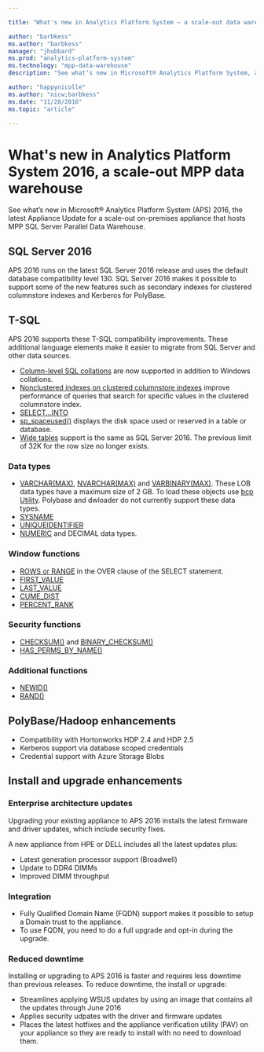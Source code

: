 ```yaml
---

title: "What's new in Analytics Platform System – a scale-out data warehouse"
author: "barbkess" 
ms.author: "barbkess"
manager: "jhubbard"	  
ms.prod: "analytics-platform-system" 
ms.technology: "mpp-data-warehouse"
description: "See what’s new in Microsoft® Analytics Platform System, a scale-out on-premises appliance that hosts MPP SQL Server Parallel Data Warehouse."

author: "happynicolle" 
ms.author: "nicw;barbkess"
ms.date: "11/28/2016"
ms.topic: "article"

---
```


# What's new in Analytics Platform System 2016, a scale-out MPP data warehouse
See what’s new in Microsoft® Analytics Platform System (APS) 2016, the latest Appliance Update for a scale-out on-premises appliance that hosts MPP SQL Server Parallel Data Warehouse. 

## SQL Server 2016

APS 2016 runs on the latest SQL Server 2016 release and uses the default database compatibility level 130.  SQL Server 2016 makes it possible to support some of the  new features such as secondary indexes for clustered columnstore indexes and Kerberos for PolyBase. 


## T-SQL
APS 2016 supports these T-SQL compatibility improvements.  These additional language elements make it easier to migrate from SQL Server and other data sources. 

- [Column-level SQL collations][] are now supported in addition to Windows collations.
- [Nonclustered indexes on clustered columnstore indexes][] improve performance of queries that search for specific values in the clustered columnstore index. 
- [SELECT...INTO][] 
- [sp_spaceused()][] displays the disk space used or reserved in a table or database.
- [Wide tables][] support is the same as SQL Server 2016. The previous limit of 32K for the row size no longer exists. 

### Data types

- [VARCHAR(MAX)][], [NVARCHAR(MAX)][] and [VARBINARY(MAX)][]. These LOB data types have a maximum size of 2 GB. To load these objects use [bcp Utility][]. Polybase and dwloader do not currently support these data types. 
- [SYSNAME][]
- [UNIQUEIDENTIFIER][]
- [NUMERIC][] and DECIMAL data types.

### Window functions

- [ROWS or RANGE][] in the OVER clause of the SELECT statement.
- [FIRST_VALUE][]
- [LAST_VALUE][]
- [CUME_DIST][]
- [PERCENT_RANK][]

### Security functions

- [CHECKSUM()][] and [BINARY_CHECKSUM()][]
- [HAS_PERMS_BY_NAME()][]

### Additional functions

- [NEWID()][]
- [RAND()][]

## PolyBase/Hadoop enhancements

- Compatibility with Hortonworks HDP 2.4 and HDP 2.5
- Kerberos support via database scoped credentials
- Credential support with Azure Storage Blobs

## Install and upgrade enhancements

### Enterprise architecture updates
Upgrading your existing appliance to APS 2016 installs the latest firmware and driver updates, which include security fixes. 

A new appliance from HPE or DELL includes all the latest updates plus:

- Latest generation processor support (Broadwell)
- Update to DDR4 DIMMs
- Improved DIMM throughput

### Integration

- Fully Qualified Domain Name (FQDN) support makes it possible to setup a Domain trust to the appliance. 
- To use FQDN, you need to do a full upgrade and opt-in during the upgrade. 

### Reduced downtime
Installing or upgrading to APS 2016 is faster and requires less downtime than previous releases. To reduce downtime, the install or upgrade: 

 - Streamlines applying WSUS updates by using an image that contains all the updates through June 2016
 - Applies security udpates with the driver and firmware updates
 - Places the latest hotfixes and the appliance verification utility (PAV) on your appliance so they are ready to install with no need to download them.


<!--MSDN references-->
[database compatibility level 130]:https://msdn.microsoft.com/library/bb510680.aspx
[Column-level SQL collations]:https://msdn.microsoft.com/library/ms143726.aspx
[Nonclustered indexes on clustered columnstore indexes]:https://msdn.microsoft.com/library/ms188783.aspx
[VARCHAR(MAX)]:https://msdn.microsoft.com/library/ms176089.aspx
[NVARCHAR(MAX)]:https://msdn.microsoft.com/library/ms186939.aspx
[VARBINARY(MAX)]:https://msdn.microsoft.com/library/ms188362.aspx
[SYSNAME]:https://msdn.microsoft.com/library/ms188021.aspx
[SELECT...INTO]:https://msdn.microsoft.com/library/ms188029.aspx
[sp_spaceused()]:https://msdn.microsoft.com/library/ms188776.aspx
[Wide tables]:https://msdn.microsoft.com/library/ms143432.aspx
[BULK INSERT]:https://msdn.microsoft.com/library/ms188365.aspx
[bcp Utility]:https://msdn.microsoft.com/library/ms162802.aspx
[UNIQUEIDENTIFIER]:https://msdn.microsoft.com/library/ms187942.aspx
[NUMERIC]:https://msdn.microsoft.com/library/ms187746.aspx
[ROWS or RANGE]:https://msdn.microsoft.com/library/ms189461.aspx
[FIRST_VALUE]:https://msdn.microsoft.com/library/hh213018.aspx
[LAST_VALUE]:https://msdn.microsoft.com/library/hh231517.aspx
[CUME_DIST]:https://msdn.microsoft.com//library/hh231078.aspx
[PERCENT_RANK]:https://msdn.microsoft.com/library/hh213573.aspx
[CHECKSUM()]:https://msdn.microsoft.com/library/ms189788.aspx
[BINARY_CHECKSUM()]:https://msdn.microsoft.com/library/ms173784.aspx
[HAS_PERMS_BY_NAME()]:https://msdn.microsoft.com/library/ms189802.aspx
[NEWID()]:https://msdn.microsoft.com/library/ms190348.aspx
[RAND()]:https://msdn.microsoft.com/library/ms177610.aspx


  

  


